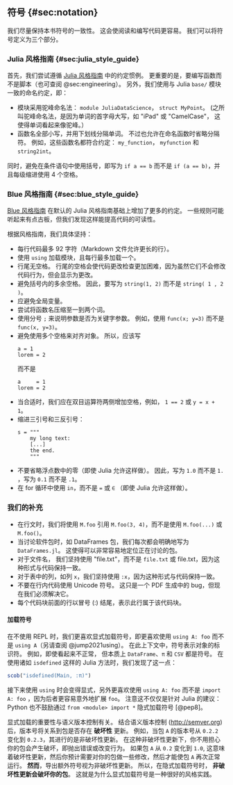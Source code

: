 ## 符号 {#sec:notation}

我们尽量保持本书符号的一致性。
这会使阅读和编写代码更容易。
我们可以将符号定义为三个部分。

### Julia 风格指南 {#sec:julia_style_guide}

首先，我们尝试遵循 [Julia 风格指南](https://docs.julialang.org/en/v1/manual/style-guide/) 中的约定惯例。
更重要的是，要编写函数而不是脚本（也可查阅 @sec:engineering）。
另外，我们使用与 Julia `base/` 模块一致的命名约定，即：

- 模块采用驼峰命名法： `module JuliaDataScience`， `struct MyPoint`。
  (之所叫驼峰命名法，是因为单词的首字母大写，如 "iPad" 或 "CamelCase"， 这使得单词看起来像驼峰。）
- 函数名全部小写，并用下划线分隔单词。
  不过也允许在命名函数时省略分隔符。
  例如，这些函数名都符合约定： `my_function`， `myfunction`  和 `string2int`。

同时，避免在条件语句中使用括号，即写为 `if a == b` 而不是 `if (a == b)`，并且每级缩进使用 4 个空格。

### Blue 风格指南 {#sec:blue_style_guide}

[Blue 风格指南](https://github.com/invenia/BlueStyle) 在默认的 Julia 风格指南基础上增加了更多的约定。
一些规则可能听起来有点古板，但我们发现这样能提高代码的可读性。

根据风格指南，我们具体坚持：

- 每行代码最多 92 字符（Markdown 文件允许更长的行）。
- 使用 `using` 加载模块，且每行最多加载一个。
- 行尾无空格。
  行尾的空格会使代码更改检查更加困难，因为虽然它们不会修改代码行为，但会显示为更改。
- 避免括号内的多余空格。
  因此，要写为 `string(1, 2)` 而不是 `string( 1 , 2 )`。
- 应避免全局变量。
- 尝试将函数名压缩至一到两个词。
- 使用分号 `;` 来说明参数是否为关键字参数。
  例如，使用 `func(x; y=3)` 而不是 `func(x, y=3)`。
- 避免使用多个空格来对齐对象。
  所以，应该写
  ```
  a = 1
  lorem = 2
  ```
  而不是
  ```
  a     = 1
  lorem = 2
  ```
- 当合适时，我们应在双目运算符两侧增加空格，例如， `1 == 2` 或 `y = x + 1`。
- 缩进三引号和三反引号：
  ```
  s = """
      my long text:
      [...]
      the end.
      """
  ```
- 不要省略浮点数中的零（即使 Julia 允许这样做）。
  因此，写为 `1.0` 而不是 `1.` ，写为 `0.1` 而不是 `.1`。
- 在 for 循环中使用 `in`，而不是 `=` 或 `∈` （即使 Julia 允许这样做）。

### 我们的补充

- 在行文时，我们将使用 `M.foo` 引用 `M.foo(3, 4)`，而不是使用 `M.foo(...)` 或 `M.foo()`。
- 当讨论软件包时，如 DataFrames 包，我们每次都会明确地写为 `DataFrames.jl`。
  这使得可以非常容易地定位正在讨论的包。
- 对于文件名， 我们坚持使用 "file.txt"，而不是 `file.txt` 或 file.txt，因为这种形式与代码保持一致。
- 对于表中的列，如列 `x`，我们坚持使用 `:x`，因为这种形式与代码保持一致。
- 不要在行内代码使用 Unicode 符号。
  这只是一个 PDF 生成中的 bug，但现在我们必须解决它。
- 每个代码块前面的行以冒号 (:) 结尾，表示此行属于该代码块。

#### 加载符号

在不使用 REPL 时，我们更喜欢显式加载符号，即更喜欢使用 `using A: foo` 而不是 `using A`（另请查阅 @jump2021using）。
在此上下文中，符号表示对象的标识符。
例如，即使看起来不正常， 但本质上 `DataFrame`、`π` 和 `CSV` 都是符号。
在使用诸如 `isdefined` 这样的 Julia 方法时，我们发现了这一点：

```jl
scob("isdefined(Main, :π)")
```

接下来使用 `using` 时会变得显式，另外更喜欢使用 `using A: foo` 而不是 `import A: foo` ，因为后者更容易意外地扩展 `foo`。
注意这不仅仅是针对 Julia 的建议：
Python 也不鼓励通过 `from <module> import *` 隐式加载符号 [@pep8]。

显式加载的重要性与语义版本控制有关。
结合语义版本控制 (<http://semver.org>) 后，版本号将关系到包是否存在 **破坏性** 更新。
例如，当包 `A` 的版本号从 `0.2.2` 变化到 `0.2.3`，其进行的是非破坏性更新。
在这种非破坏性更新下，你不用担心你的包会产生破坏，即抛出错误或改变行为。
如果包 `A` 从 `0.2` 变化到 `1.0`, 这意味着破坏性更新，然后你预计需要对你的包做一些修改，然后才能使包 `A` 再次正常运行。
**然而**，导出额外符号视为非破坏性更新。
所以，在隐式加载符号时， **非破坏性更新会破坏你的包**。
这就是为什么显式加载符号是一种很好的风格实践。

